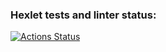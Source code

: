 ### Hexlet tests and linter status:
[![Actions Status](https://github.com/MihailGit87/java-project-99/actions/workflows/hexlet-check.yml/badge.svg)](https://github.com/MihailGit87/java-project-99/actions)